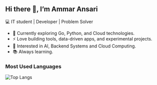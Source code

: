 ## Hi there 👋, I’m Ammar Ansari

💻 IT student | Developer | Problem Solver

- 🌱 Currently exploring Go, Python, and Cloud technologies.
- ⚡ Love building tools, data-driven apps, and experimental projects.
- 🚀 Interested in AI, Backend Systems and Cloud Computing. 
- 📚 Always learning.
### Most Used Languages

![Top Langs](https://github-readme-stats.vercel.app/api/top-langs/?username=ammargit93&layout=compact&theme=tokyonight)
